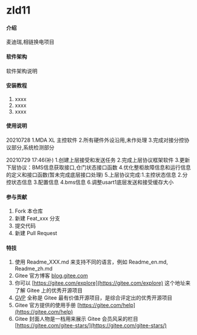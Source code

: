 # zld11

#### 介绍
麦迪瑞,相链换电项目

#### 软件架构
软件架构说明


#### 安装教程

1.  xxxx
2.  xxxx
3.  xxxx

#### 使用说明

20210728 
1.MDA XL 主控软件
2.所有硬件外设沿用,未作处理
3.完成对接分控协议部分,系统检测部分

20210729 17:46(补)
1.创建上层接受和发送任务
2.完成上层协议框架软件
3.更新下层协议：BMS信息获取接口,仓门状态接口函数
4.优化整柜故障信息和运行信息的定义和接口函数(暂未完成底层接口处理)
5.上层协议完成:1.主控状态信息 2.分控状态信息 3.配置信息 4.bms信息
6.调整usart1底层发送和接受缓存大小

#### 参与贡献

1.  Fork 本仓库
2.  新建 Feat_xxx 分支
3.  提交代码
4.  新建 Pull Request


#### 特技

1.  使用 Readme\_XXX.md 来支持不同的语言，例如 Readme\_en.md, Readme\_zh.md
2.  Gitee 官方博客 [blog.gitee.com](https://blog.gitee.com)
3.  你可以 [https://gitee.com/explore](https://gitee.com/explore) 这个地址来了解 Gitee 上的优秀开源项目
4.  [GVP](https://gitee.com/gvp) 全称是 Gitee 最有价值开源项目，是综合评定出的优秀开源项目
5.  Gitee 官方提供的使用手册 [https://gitee.com/help](https://gitee.com/help)
6.  Gitee 封面人物是一档用来展示 Gitee 会员风采的栏目 [https://gitee.com/gitee-stars/](https://gitee.com/gitee-stars/)
